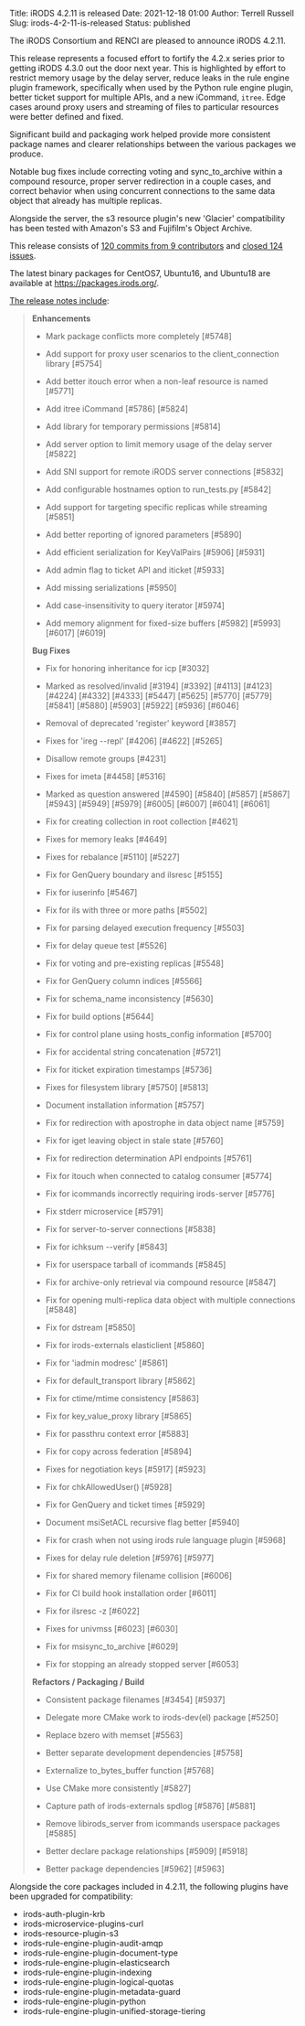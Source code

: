 Title: iRODS 4.2.11 is released
Date: 2021-12-18 01:00
Author: Terrell Russell
Slug: irods-4-2-11-is-released
Status: published

The iRODS Consortium and RENCI are pleased to announce iRODS 4.2.11.

This release represents a focused effort to fortify the 4.2.x series prior to getting iRODS 4.3.0 out the door next year.  This is highlighted by effort to restrict memory usage by the delay server, reduce leaks in the rule engine plugin framework, specifically when used by the Python rule engine plugin, better ticket support for multiple APIs, and a new iCommand, `itree`.  Edge cases around proxy users and streaming of files to particular resources were better defined and fixed.

Significant build and packaging work helped provide more consistent package names and clearer relationships between the various packages we produce.

Notable bug fixes include correcting voting and sync_to_archive within a compound resource, proper server redirection in a couple cases, and correct behavior when using concurrent connections to the same data object that already has multiple replicas.

Alongside the server, the s3 resource plugin's new 'Glacier' compatibility has been tested with Amazon's S3 and Fujifilm's Object Archive.

This release consists of [120 commits from 9 contributors](https://github.com/irods/irods/compare/4.2.10...4.2.11)
and [closed 124 issues](https://github.com/irods/irods/issues?q=milestone%3A4.2.11).

The latest binary packages for CentOS7, Ubuntu16, and Ubuntu18 are available at <https://packages.irods.org/>.

<!--more-->

[The release notes include](https://docs.irods.org/4.2.11/release_notes/):

> **Enhancements**
> 
>  - Mark package conflicts more completely [#5748]
> 
>  - Add support for proxy user scenarios to the client_connection library [#5754]
> 
>  - Add better itouch error when a non-leaf resource is named [#5771]
> 
>  - Add itree iCommand [#5786] [#5824]
> 
>  - Add library for temporary permissions [#5814]
> 
>  - Add server option to limit memory usage of the delay server [#5822]
> 
>  - Add SNI support for remote iRODS server connections [#5832]
> 
>  - Add configurable hostnames option to run_tests.py [#5842]
> 
>  - Add support for targeting specific replicas while streaming [#5851]
> 
>  - Add better reporting of ignored parameters [#5890]
> 
>  - Add efficient serialization for KeyValPairs [#5906] [#5931]
> 
>  - Add admin flag to ticket API and iticket [#5933]
> 
>  - Add missing serializations [#5950]
> 
>  - Add case-insensitivity to query iterator [#5974]
> 
>  - Add memory alignment for fixed-size buffers [#5982] [#5993] [#6017] [#6019]
> 
> **Bug Fixes**
> 
>  - Fix for honoring inheritance for icp [#3032]
> 
>  - Marked as resolved/invalid [#3194] [#3392] [#4113] [#4123] [#4224] [#4332] [#4333] [#5447] [#5625] [#5770] [#5779] [#5841] [#5880] [#5903] [#5922] [#5936] [#6046]
> 
>  - Removal of deprecated 'register' keyword [#3857]
> 
>  - Fixes for 'ireg --repl' [#4206] [#4622] [#5265]
> 
>  - Disallow remote groups [#4231]
> 
>  - Fixes for imeta [#4458] [#5316]
> 
>  - Marked as question answered [#4590] [#5840] [#5857] [#5867] [#5943] [#5949] [#5979] [#6005] [#6007] [#6041] [#6061]
> 
>  - Fix for creating collection in root collection [#4621]
> 
>  - Fixes for memory leaks [#4649]
> 
>  - Fixes for rebalance [#5110] [#5227]
> 
>  - Fix for GenQuery boundary and ilsresc [#5155]
> 
>  - Fix for iuserinfo [#5467]
> 
>  - Fix for ils with three or more paths [#5502]
> 
>  - Fix for parsing delayed execution frequency [#5503]
> 
>  - Fix for delay queue test [#5526]
> 
>  - Fix for voting and pre-existing replicas [#5548]
> 
>  - Fix for GenQuery column indices [#5566]
> 
>  - Fix for schema_name inconsistency [#5630]
> 
>  - Fix for build options [#5644]
> 
>  - Fix for control plane using hosts_config information [#5700]
> 
>  - Fix for accidental string concatenation [#5721]
> 
>  - Fix for iticket expiration timestamps [#5736]
> 
>  - Fixes for filesystem library [#5750] [#5813]
> 
>  - Document installation information [#5757]
> 
>  - Fix for redirection with apostrophe in data object name [#5759]
> 
>  - Fix for iget leaving object in stale state [#5760]
> 
>  - Fix for redirection determination API endpoints [#5761]
> 
>  - Fix for itouch when connected to catalog consumer [#5774]
> 
>  - Fix for icommands incorrectly requiring irods-server [#5776]
> 
>  - Fix stderr microservice [#5791]
> 
>  - Fix for server-to-server connections [#5838]
> 
>  - Fix for ichksum --verify [#5843]
> 
>  - Fix for userspace tarball of icommands [#5845]
> 
>  - Fix for archive-only retrieval via compound resource [#5847]
> 
>  - Fix for opening multi-replica data object with multiple connections [#5848]
> 
>  - Fix for dstream [#5850]
> 
>  - Fix for irods-externals elasticlient [#5860]
> 
>  - Fix for 'iadmin modresc' [#5861]
> 
>  - Fix for default_transport library [#5862]
> 
>  - Fix for ctime/mtime consistency [#5863]
> 
>  - Fix for key_value_proxy library [#5865]
> 
>  - Fix for passthru context error [#5883]
> 
>  - Fix for copy across federation [#5894]
> 
>  - Fixes for negotiation keys [#5917] [#5923]
> 
>  - Fix for chkAllowedUser() [#5928]
> 
>  - Fix for GenQuery and ticket times [#5929]
> 
>  - Document msiSetACL recursive flag better [#5940]
> 
>  - Fix for crash when not using irods rule language plugin [#5968]
> 
>  - Fixes for delay rule deletion [#5976] [#5977]
> 
>  - Fix for shared memory filename collision [#6006]
> 
>  - Fix for CI build hook installation order [#6011]
> 
>  - Fix for ilsresc -z [#6022]
> 
>  - Fixes for univmss [#6023] [#6030]
> 
>  - Fix for msisync_to_archive [#6029]
> 
>  - Fix for stopping an already stopped server [#6053]
> 
> **Refactors / Packaging / Build**
> 
>  - Consistent package filenames [#3454] [#5937]
> 
>  - Delegate more CMake work to irods-dev(el) package [#5250]
> 
>  - Replace bzero with memset [#5563]
> 
>  - Better separate development dependencies [#5758]
> 
>  - Externalize to_bytes_buffer function [#5768]
> 
>  - Use CMake more consistently [#5827]
> 
>  - Capture path of irods-externals spdlog [#5876] [#5881]
> 
>  - Remove libirods_server from icommands userspace packages [#5885]
> 
>  - Better declare package relationships [#5909] [#5918]
> 
>  - Better package dependencies [#5962] [#5963]


Alongside the core packages included in 4.2.11, the following plugins have been upgraded for compatibility:

- irods-auth-plugin-krb
- irods-microservice-plugins-curl
- irods-resource-plugin-s3
- irods-rule-engine-plugin-audit-amqp
- irods-rule-engine-plugin-document-type
- irods-rule-engine-plugin-elasticsearch
- irods-rule-engine-plugin-indexing
- irods-rule-engine-plugin-logical-quotas
- irods-rule-engine-plugin-metadata-guard
- irods-rule-engine-plugin-python
- irods-rule-engine-plugin-unified-storage-tiering
